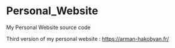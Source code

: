 # Personal_Website
My Personal Website source code

Third version of my personal website : https://arman-hakobyan.fr/
